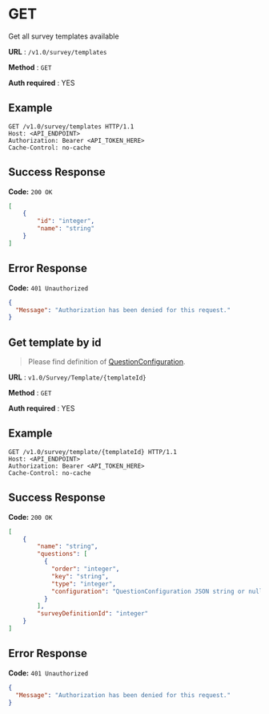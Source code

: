 # GET 
Get all survey templates available

**URL** : `/v1.0/survey/templates`

**Method** : `GET`

**Auth required** : YES

## Example

``` http
GET /v1.0/survey/templates HTTP/1.1
Host: <API_ENDPOINT>
Authorization: Bearer <API_TOKEN_HERE>
Cache-Control: no-cache
```

## Success Response

**Code:** `200 OK`

``` json
[
    {
        "id": "integer",
        "name": "string"
    }
]
```

## Error Response

**Code:** `401 Unauthorized`

```json
{
  "Message": "Authorization has been denied for this request."
}
```


## Get template by id

>Please find definition of [QuestionConfiguration](./Model/survey-interface.md#questionconfiguration).

**URL** : `v1.0/Survey/Template/{templateId}`

**Method** : `GET`

**Auth required** : YES

## Example

``` http
GET /v1.0/survey/template/{templateId} HTTP/1.1
Host: <API_ENDPOINT>
Authorization: Bearer <API_TOKEN_HERE>
Cache-Control: no-cache
```

## Success Response

**Code:** `200 OK`

``` json
[
    {
        "name": "string",
        "questions": [
          {
            "order": "integer",
            "key": "string",
            "type": "integer",
            "configuration": "QuestionConfiguration JSON string or null"
          }
        ],
        "surveyDefinitionId": "integer"
    }
]
```

## Error Response

**Code:** `401 Unauthorized`

```json
{
  "Message": "Authorization has been denied for this request."
}
```